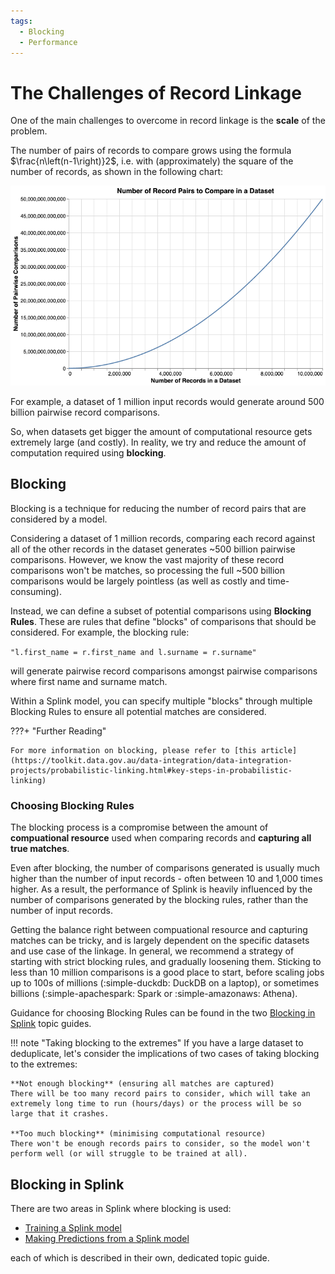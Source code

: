 ```yaml
---
tags:
  - Blocking
  - Performance
---
```


# The Challenges of Record Linkage

One of the main challenges to overcome in record linkage is the **scale** of the problem.

The number of pairs of records to compare grows using the formula $\frac{n\left(n-1\right)}2$, i.e. with (approximately) the square of the number of records, as shown in the following chart:

![](../../img/blocking/pairwise_comparisons.png)

For example, a dataset of 1 million input records would generate around 500 billion pairwise record comparisons.

So, when datasets get bigger the amount of computational resource gets extremely large (and costly). In reality, we try and reduce the amount of computation required using **blocking**.

## Blocking

Blocking is a technique for reducing the number of record pairs that are considered by a model.

Considering a dataset of 1 million records, comparing each record against all of the other records in the dataset generates ~500 billion pairwise comparisons. However, we know the vast majority of these record comparisons won't be matches, so processing the full ~500 billion comparisons would be largely pointless (as well as costly and time-consuming).

Instead, we can define a subset of potential comparisons using **Blocking Rules**. These are rules that define "blocks" of comparisons that should be considered. For example, the blocking rule:

`"l.first_name = r.first_name and l.surname = r.surname"` 
 
will generate pairwise record comparisons amongst pairwise comparisons where first name and surname match.

Within a Splink model, you can specify multiple "blocks" through multiple Blocking Rules to ensure all potential matches are considered.

???+ "Further Reading"

    For more information on blocking, please refer to [this article](https://toolkit.data.gov.au/data-integration/data-integration-projects/probabilistic-linking.html#key-steps-in-probabilistic-linking)

### Choosing Blocking Rules

The blocking process is a compromise between the amount of **compuational resource** used when comparing records and **capturing all true matches**. 

Even after blocking, the number of comparisons generated is usually much higher than the number of input records - often between 10 and 1,000 times higher. As a result, the performance of Splink is heavily influenced by the number of comparisons generated by the blocking rules, rather than the number of input records.

Getting the balance right between compuational resource and capturing matches can be tricky, and is largely dependent on the specific datasets and use case of the linkage. In general, we recommend a strategy of starting with strict blocking rules, and gradually loosening them. Sticking to less than 10 million comparisons is a good place to start, before scaling jobs up to 100s of millions (:simple-duckdb: DuckDB on a laptop), or sometimes billions (:simple-apachespark: Spark or :simple-amazonaws: Athena). 
 
Guidance for choosing Blocking Rules can be found in the two [Blocking in Splink](#blocking-in-splink) topic guides.

!!! note "Taking blocking to the extremes"
    If you have a large dataset to deduplicate, let's consider the implications of two cases of taking blocking to the extremes:

    **Not enough blocking** (ensuring all matches are captured)  
    There will be too many record pairs to consider, which will take an extremely long time to run (hours/days) or the process will be so large that it crashes.

    **Too much blocking** (minimising computational resource)  
    There won't be enough records pairs to consider, so the model won't perform well (or will struggle to be trained at all). 


## Blocking in Splink

There are two areas in Splink where blocking is used:

- [Training a Splink model](./blocking_model_training.md)
- [Making Predictions from a Splink model](./blocking_predictions.md)

each of which is described in their own, dedicated topic guide.

